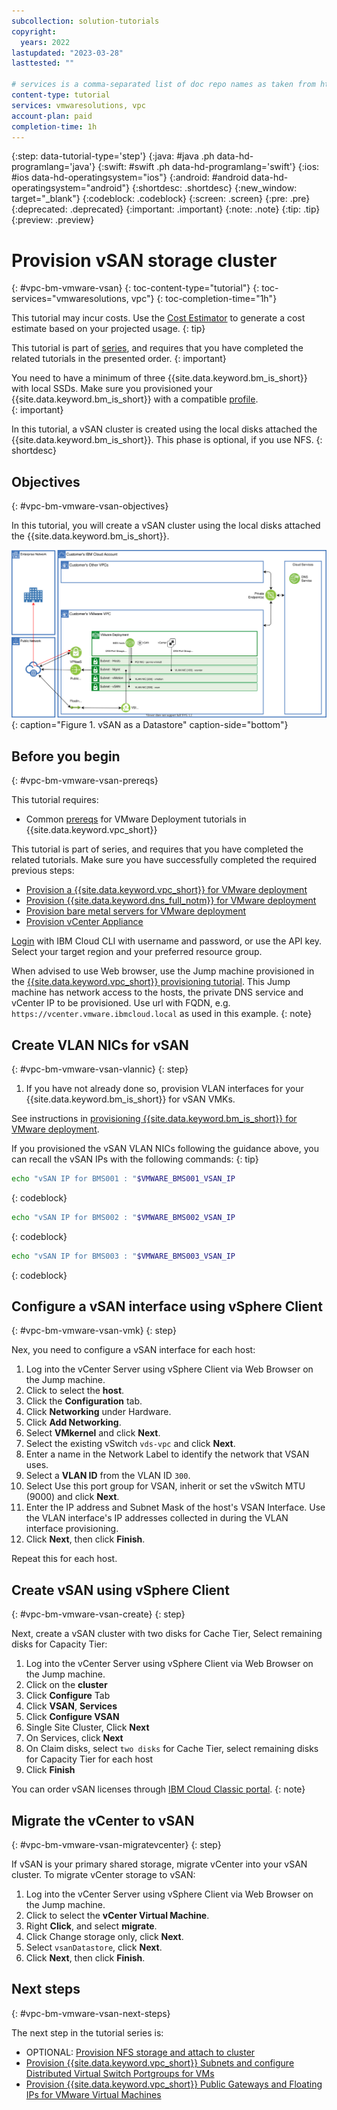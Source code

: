 ```yaml
---
subcollection: solution-tutorials
copyright:
  years: 2022
lastupdated: "2023-03-28"
lasttested: ""

# services is a comma-separated list of doc repo names as taken from https://github.ibm.com/cloud-docs/
content-type: tutorial
services: vmwaresolutions, vpc
account-plan: paid
completion-time: 1h
---
```


{:step: data-tutorial-type='step'}
{:java: #java .ph data-hd-programlang='java'}
{:swift: #swift .ph data-hd-programlang='swift'}
{:ios: #ios data-hd-operatingsystem="ios"}
{:android: #android data-hd-operatingsystem="android"}
{:shortdesc: .shortdesc}
{:new_window: target="_blank"}
{:codeblock: .codeblock}
{:screen: .screen}
{:pre: .pre}
{:deprecated: .deprecated}
{:important: .important}
{:note: .note}
{:tip: .tip}
{:preview: .preview}


# Provision vSAN storage cluster
{: #vpc-bm-vmware-vsan}
{: toc-content-type="tutorial"}
{: toc-services="vmwaresolutions, vpc"}
{: toc-completion-time="1h"}

<!--##istutorial#-->
This tutorial may incur costs. Use the [Cost Estimator](/estimator/review) to generate a cost estimate based on your projected usage.
{: tip}

<!--#/istutorial#-->


This tutorial is part of [series](/docs/solution-tutorials?topic=solution-tutorials-vpc-bm-vmware#vpc-bm-vmware-objectives), and requires that you have completed the related tutorials in the presented order.
{: important}

You need to have a minimum of three {{site.data.keyword.bm_is_short}} with local SSDs. Make sure you provisioned your {{site.data.keyword.bm_is_short}} with a compatible [profile](/docs/vpc?topic=vpc-bare-metal-servers-profile#bare-metal-servers-profile-list).  
{: important}

In this tutorial, a vSAN cluster is created using the local disks attached the 	{{site.data.keyword.bm_is_short}}. This phase is optional, if you use NFS.
{: shortdesc}

## Objectives
{: #vpc-bm-vmware-vsan-objectives}

In this tutorial, you will create a vSAN cluster using the local disks attached the {{site.data.keyword.bm_is_short}}.

![vSAN as a Datastore](images/solution63-ryo-vmware-on-vpc/Self-Managed-Simple-20210813v1-VPC-vsan.svg "vSAN as a Datastore"){: caption="Figure 1. vSAN as a Datastore" caption-side="bottom"}


## Before you begin
{: #vpc-bm-vmware-vsan-prereqs}

This tutorial requires:

* Common [prereqs](/docs/solution-tutorials?topic=solution-tutorials-vpc-bm-vmware#vpc-bm-vmware-prereqs) for VMware Deployment tutorials in {{site.data.keyword.vpc_short}}

This tutorial is part of series, and requires that you have completed the related tutorials. Make sure you have successfully completed the required previous steps:

* [Provision a {{site.data.keyword.vpc_short}} for VMware deployment](/docs/solution-tutorials?topic=solution-tutorials-vpc-bm-vmware-vpc#vpc-bm-vmware-vpc)
* [Provision {{site.data.keyword.dns_full_notm}} for VMware deployment](/docs/solution-tutorials?topic=solution-tutorials-vpc-bm-vmware-dns#vpc-bm-vmware-dns)
* [Provision bare metal servers for VMware deployment](/docs/solution-tutorials?topic=solution-tutorials-vpc-bm-vmware-bms#vpc-bm-vmware-bms)
* [Provision vCenter Appliance](/docs/solution-tutorials?topic=solution-tutorials-vpc-bm-vmware-vcenter#vpc-bm-vmware-vcenter)

[Login](/docs/cli?topic=cli-getting-started) with IBM Cloud CLI with username and password, or use the API key. Select your target region and your preferred resource group.

When advised to use Web browser, use the Jump machine provisioned in the [{{site.data.keyword.vpc_short}} provisioning tutorial](/docs/solution-tutorials?topic=solution-tutorials-vpc-bm-vmware-vpc#vpc-bm-vmware-vpc). This Jump machine has network access to the hosts, the private DNS service and vCenter IP to be provisioned. Use url with FQDN, e.g. `https://vcenter.vmware.ibmcloud.local` as used in this example.
{: note}


## Create VLAN NICs for vSAN
{: #vpc-bm-vmware-vsan-vlannic}
{: step}

1. If you have not already done so, provision VLAN interfaces for your {{site.data.keyword.bm_is_short}} for vSAN VMKs.

See instructions in [provisioning {{site.data.keyword.bm_is_short}} for VMware deployment](/docs/solution-tutorials?topic=solution-tutorials-vpc-bm-vmware-bms#vpc-bm-vmware-bms#vpc-bm-vmware-bms-vlannic).

If you provisioned the vSAN VLAN NICs following the guidance above, you can recall the vSAN IPs with the following commands:
{: tip}

   ```sh
   echo "vSAN IP for BMS001 : "$VMWARE_BMS001_VSAN_IP
   ```
   {: codeblock}

   ```sh
   echo "vSAN IP for BMS002 : "$VMWARE_BMS002_VSAN_IP
   ```
   {: codeblock}

   ```sh
   echo "vSAN IP for BMS003 : "$VMWARE_BMS003_VSAN_IP
   ```
   {: codeblock}


## Configure a vSAN interface using vSphere Client
{: #vpc-bm-vmware-vsan-vmk}
{: step}

Nex, you need to configure a vSAN interface for each host:

1. Log into the vCenter Server using vSphere Client via Web Browser on the Jump machine.
2. Click to select the **host**.
3. Click the **Configuration** tab.
4. Click **Networking** under Hardware.
5. Click **Add Networking**.
6. Select **VMkernel** and click **Next**.
7. Select the existing vSwitch `vds-vpc` and click **Next**.
8. Enter a name in the Network Label to identify the network that VSAN uses.
9. Select a **VLAN ID** from the VLAN ID `300`.
10. Select Use this port group for VSAN, inherit or set the vSwitch MTU (9000) and click **Next**.
11. Enter the IP address and Subnet Mask of the host's VSAN Interface. Use the VLAN interface's IP addresses collected in during the VLAN interface provisioning.
12. Click **Next**, then click **Finish**.

Repeat this for each host.


## Create vSAN using vSphere Client
{: #vpc-bm-vmware-vsan-create}
{: step}

Next, create a vSAN cluster with two disks for Cache Tier, Select remaining disks for Capacity Tier:

1. Log into the vCenter Server using vSphere Client via Web Browser on the Jump machine.
2. Click on the **cluster**
3. Click **Configure** Tab
4. Click **VSAN**, **Services**
5. Click **Configure VSAN**
6. Single Site Cluster, Click **Next**
7. On Services, click **Next**
8. On Claim disks, select `two disks` for Cache Tier, select remaining disks for Capacity Tier for each host
9. Click **Finish**

You can order vSAN licenses through [IBM Cloud Classic portal](/classic/devices/vmwarelicenses).
{: note}

## Migrate the vCenter to vSAN
{: #vpc-bm-vmware-vsan-migratevcenter}
{: step}

If vSAN is your primary shared storage, migrate vCenter into your vSAN cluster. To migrate vCenter storage to vSAN:

1. Log into the vCenter Server using vSphere Client via Web Browser on the Jump machine.
2. Click to select the **vCenter Virtual Machine**.
3. Right **Click**, and select **migrate**.
4. Click Change storage only, click **Next**.
5. Select `vsanDatastore`, click **Next**.
6. Click **Next**, then click **Finish**.

## Next steps
{: #vpc-bm-vmware-vsan-next-steps}

The next step in the tutorial series is:

* OPTIONAL: [Provision NFS storage and attach to cluster](/docs/solution-tutorials?topic=solution-tutorials-vpc-bm-vmware-nfs#vpc-bm-vmware-nfs)
* [Provision {{site.data.keyword.vpc_short}} Subnets and configure Distributed Virtual Switch Portgroups for VMs](/docs/solution-tutorials?topic=solution-tutorials-vpc-bm-vmware-newvm#vpc-bm-vmware-newvm)
* [Provision {{site.data.keyword.vpc_short}} Public Gateways and Floating IPs for VMware Virtual Machines](/docs/solution-tutorials?topic=solution-tutorials-vpc-bm-vmware-pgwip#vpc-bm-vmware-pgwip)
